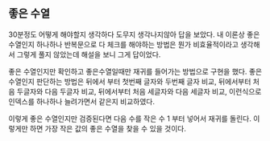 ## 좋은 수열

30분정도 어떻게 해야할지 생각하다 도무지 생각나지않아 답을 보았다.
내 이론상 좋은 수열인지 하나하나 반복문으로 다 체크를 해야하는 방법은 
뭔가 비효율적이라고 생각해서 그렇게 풀지 않았는데 해설을 보니 그게 답이었다.

좋은 수열인지만 확인하고 좋은수열일때만 재귀를 들어가는 방법으로 구현을 했다.
좋은 수열인지 판단하는 방법은 뒤에서 부터 첫번째 글자와 두번째 글자 비교,
뒤에서부터 처음 두글자와 다음 두글자 비교, 뒤에서부터 처음 세글자와 다음 세글자 비교,
이런식으로 인덱스를 하나하나 늘려가면서 같은지 비교하였다.

이렇게 좋은 수열인지만 검증된다면 다음 수를 작은 수 1 부터 넣어서 재귀를 돌린다.
이렇게만 하면 가장 작은 값의 좋은 수열을 찾을 수 있을 것이다.
